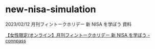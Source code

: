 # new-nisa-simulation
2023/02/12 月刊フィントークホリデー 新 NISA を学ぼう 資料 


[【女性限定/オンライン】月刊フィントークホリデー 新 NISA を学ぼう - connpass](https://fintalk.connpass.com/event/274350/)

